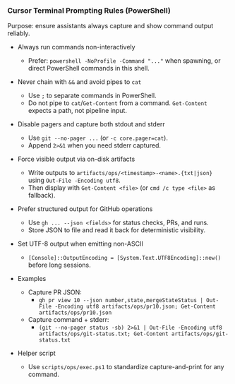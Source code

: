### Cursor Terminal Prompting Rules (PowerShell)

Purpose: ensure assistants always capture and show command output reliably.

- Always run commands non-interactively
  - Prefer: `powershell -NoProfile -Command "..."` when spawning, or direct PowerShell commands in this shell.

- Never chain with `&&` and avoid pipes to `cat`
  - Use `;` to separate commands in PowerShell.
  - Do not pipe to `cat`/`Get-Content` from a command. `Get-Content` expects a path, not pipeline input.

- Disable pagers and capture both stdout and stderr
  - Use `git --no-pager ...` (or `-c core.pager=cat`).
  - Append `2>&1` when you need stderr captured.

- Force visible output via on-disk artifacts
  - Write outputs to `artifacts/ops/<timestamp>-<name>.{txt|json}` using `Out-File -Encoding utf8`.
  - Then display with `Get-Content <file>` (or `cmd /c type <file>` as fallback).

- Prefer structured output for GitHub operations
  - Use `gh ... --json <fields>` for status checks, PRs, and runs.
  - Store JSON to file and read it back for deterministic visibility.

- Set UTF-8 output when emitting non-ASCII
  - `[Console]::OutputEncoding = [System.Text.UTF8Encoding]::new()` before long sessions.

- Examples
  - Capture PR JSON:
    - `gh pr view 10 --json number,state,mergeStateStatus | Out-File -Encoding utf8 artifacts/ops/pr10.json; Get-Content artifacts/ops/pr10.json`
  - Capture command + stderr:
    - `(git --no-pager status -sb) 2>&1 | Out-File -Encoding utf8 artifacts/ops/git-status.txt; Get-Content artifacts/ops/git-status.txt`

- Helper script
  - Use `scripts/ops/exec.ps1` to standardize capture-and-print for any command.


